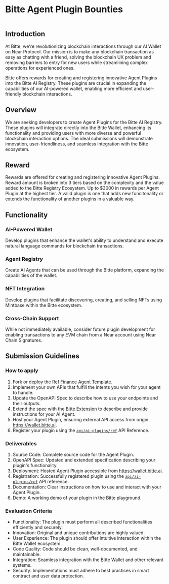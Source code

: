 # Bitte Agent Plugin Bounties

<img src="https://github.com/user-attachments/assets/5f90c4fa-33d4-4abe-b823-68c0b7799de5" alt="cover_image" width="0" />

## Introduction

At Bitte, we're revolutionizing blockchain interactions through our AI Wallet on Near Protocol. Our mission is to make any blockchain transaction as easy as chatting with a friend, solving the blockchain UX problem and removing barriers to entry for new users while streamlining complex operations for experienced ones.

Bitte offers rewards for creating and registering innovative Agent Plugins into the Bitte AI Registry. These plugins are crucial in expanding the capabilities of our AI-powered wallet, enabling more efficient and user-friendly blockchain interactions.

## Overview

We are seeking developers to create Agent Plugins for the Bitte AI Registry. These plugins will integrate directly into the Bitte Wallet, enhancing its functionality and providing users with more diverse and powerful blockchain interaction options. The ideal submissions will demonstrate innovation, user-friendliness, and seamless integration with the Bitte ecosystem.

## Reward

Rewards are offered for creating and registering innovative Agent Plugins. Reward amount is broken into 3 tiers based on the complexity and the value added to the Bitte Registry Ecosystem.  Up to $3000 in rewards per Agent Plugin at the highest tier.  A valid plugin is one that adds new funcitonality or extends the functionality of another plugins in a valuable way.

## Functionality

### AI-Powered Wallet
Develop plugins that enhance the wallet's ability to understand and execute natural language commands for blockchain transactions.

### Agent Registry
Create AI Agents that can be used through the Bitte platform, expanding the capabilities of the wallet.

### NFT Integration
Develop plugins that facilitate discovering, creating, and selling NFTs using Mintbase within the Bitte ecosystem.

### Cross-Chain Support
While not immediately available, consider future plugin development for enabling transactions to any EVM chain from a Near account using Near Chain Signatures.

## Submission Guidelines

### How to apply

1. Fork or deploy the [Ref Finance Agent Template](https://templates.bitte.ai/templates/ref-finance-agent-next).
2. Implement your own APIs that fulfill the intents you wish for your agent to handle.
3. Update the OpenAPI Spec to describe how to use your endpoints and their outputs.
4. Extend the spec with the [Bitte Extension](https://docs.mintbase.xyz/ai/assistant-plugins#openapi-bitte-extension) to describe and provide instructions for your AI Agent.
5. Host your Agent Plugin, ensuring external API access from origin https://wallet.bitte.ai.
6. Register your plugin using the [`api/ai-plugins/ref`](https://wallet.bitte.ai/api/ai-plugins/ref) API Reference.

### Deliverables

1. Source Code: Complete source code for the Agent Plugin.
2. OpenAPI Spec: Updated and extended specification describing your plugin's functionality.
3. Deployment: Hosted Agent Plugin accessible from https://wallet.bitte.ai.
4. Registration: Successfully registered plugin using the [`api/ai-plugins/ref`](https://wallet.bitte.ai/api/ai-plugins/ref) API reference.
5. Documentation: Clear instructions on how to use and interact with your Agent Plugin.
6. Demo: A working demo of your plugin in the Bitte playground.

### Evaluation Criteria

- Functionality: The plugin must perform all described functionalities efficiently and securely.
- Innovation: Original and unique contributions are highly valued.
- User Experience: The plugin should offer intuitive interaction within the Bitte Wallet ecosystem.
- Code Quality: Code should be clean, well-documented, and maintainable.
- Integration: Seamless integration with the Bitte Wallet and other relevant systems.
- Security: Implementations must adhere to best practices in smart contract and user data protection.
